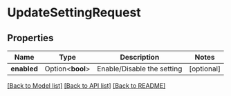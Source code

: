 # UpdateSettingRequest

## Properties

Name | Type | Description | Notes
------------ | ------------- | ------------- | -------------
**enabled** | Option<**bool**> | Enable/Disable the setting | [optional]

[[Back to Model list]](../README.md#documentation-for-models) [[Back to API list]](../README.md#documentation-for-api-endpoints) [[Back to README]](../README.md)


